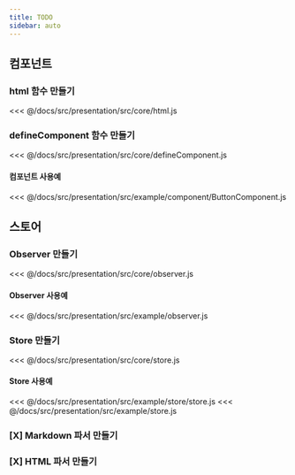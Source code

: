 ```yaml
---
title: TODO
sidebar: auto
---
```


## 컴포넌트
### html 함수 만들기

<<< @/docs/src/presentation/src/core/html.js

### defineComponent 함수 만들기

<<< @/docs/src/presentation/src/core/defineComponent.js

#### 컴포넌트 사용예

<<< @/docs/src/presentation/src/example/component/ButtonComponent.js

## 스토어
### Observer 만들기
<<< @/docs/src/presentation/src/core/observer.js

#### Observer 사용예
<<< @/docs/src/presentation/src/example/observer.js

### Store 만들기

<<< @/docs/src/presentation/src/core/store.js

#### Store 사용예
<<< @/docs/src/presentation/src/example/store/store.js
<<< @/docs/src/presentation/src/example/store.js

### [X] Markdown 파서 만들기
### [X] HTML 파서 만들기
